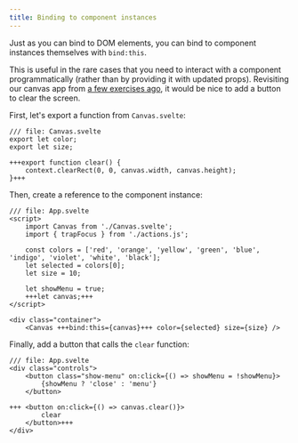 ```yaml
---
title: Binding to component instances
---
```


Just as you can bind to DOM elements, you can bind to component instances themselves with `bind:this`.

This is useful in the rare cases that you need to interact with a component programmatically (rather than by providing it with updated props). Revisiting our canvas app from [a few exercises ago](actions), it would be nice to add a button to clear the screen.

First, let's export a function from `Canvas.svelte`:

```svelte
/// file: Canvas.svelte
export let color;
export let size;

+++export function clear() {
	context.clearRect(0, 0, canvas.width, canvas.height);
}+++
```

Then, create a reference to the component instance:

```svelte
/// file: App.svelte
<script>
	import Canvas from './Canvas.svelte';
	import { trapFocus } from './actions.js';

	const colors = ['red', 'orange', 'yellow', 'green', 'blue', 'indigo', 'violet', 'white', 'black'];
	let selected = colors[0];
	let size = 10;

	let showMenu = true;
	+++let canvas;+++
</script>

<div class="container">
	<Canvas +++bind:this={canvas}+++ color={selected} size={size} />
```

Finally, add a button that calls the `clear` function:

```svelte
/// file: App.svelte
<div class="controls">
	<button class="show-menu" on:click={() => showMenu = !showMenu}>
		{showMenu ? 'close' : 'menu'}
	</button>

+++	<button on:click={() => canvas.clear()}>
		clear
	</button>+++
</div>
```